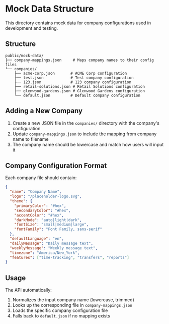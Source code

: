 # Mock Data Structure

This directory contains mock data for company configurations used in development and testing.

## Structure

```
public/mock-data/
├── company-mappings.json     # Maps company names to their config files
└── companies/
    ├── acme-corp.json       # ACME Corp configuration
    ├── test.json            # Test company configuration  
    ├── 123.json             # 123 company configuration
    ├── retail-solutions.json # Retail Solutions configuration
    ├── glenwood-gardens.json # Glenwood Gardens configuration
    └── default.json         # Default company configuration
```

## Adding a New Company

1. Create a new JSON file in the `companies/` directory with the company's configuration
2. Update `company-mappings.json` to include the mapping from company name to filename
3. The company name should be lowercase and match how users will input it

## Company Configuration Format

Each company file should contain:

```json
{
  "name": "Company Name",
  "logo": "/placeholder-logo.svg",
  "theme": {
    "primaryColor": "#hex",
    "secondaryColor": "#hex", 
    "accentColor": "#hex",
    "darkMode": "auto|light|dark",
    "fontSize": "small|medium|large",
    "fontFamily": "Font Family, sans-serif"
  },
  "defaultLanguage": "en",
  "dailyMessage": "Daily message text",
  "weeklyMessage": "Weekly message text",
  "timezone": "America/New_York", 
  "features": ["time-tracking", "transfers", "reports"]
}
```

## Usage

The API automatically:
1. Normalizes the input company name (lowercase, trimmed)
2. Looks up the corresponding file in `company-mappings.json`
3. Loads the specific company configuration file
4. Falls back to `default.json` if no mapping exists
